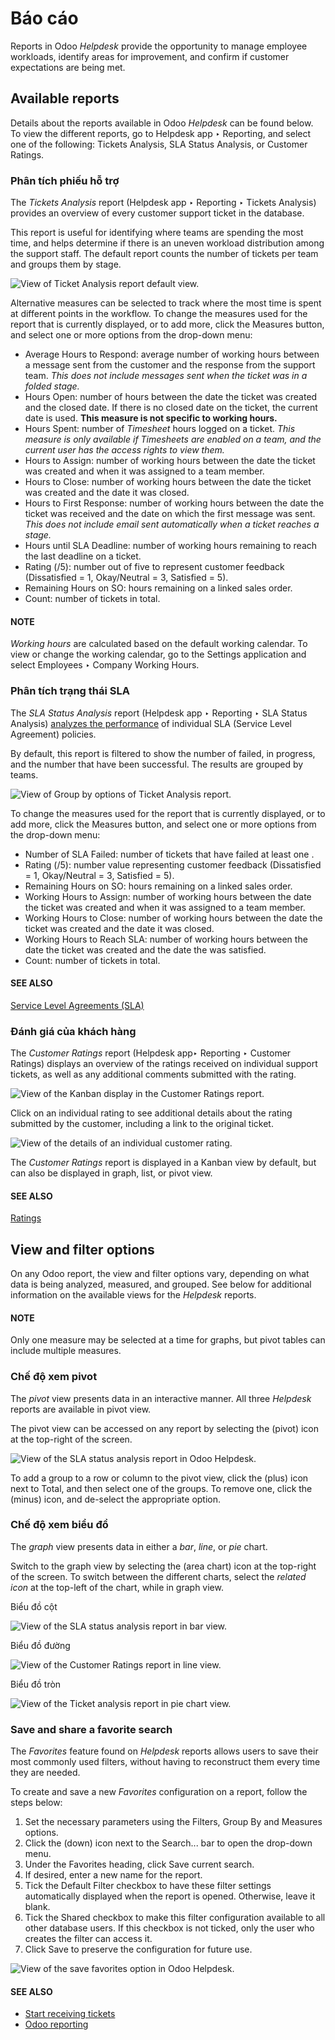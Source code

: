 # Báo cáo

Reports in Odoo *Helpdesk* provide the opportunity to manage employee workloads, identify areas for
improvement, and confirm if customer expectations are being met.

## Available reports

Details about the reports available in Odoo *Helpdesk* can be found below. To view the different
reports, go to Helpdesk app ‣ Reporting, and select one of the following:
Tickets Analysis, SLA Status Analysis, or Customer Ratings.

### Phân tích phiếu hỗ trợ

The *Tickets Analysis* report (Helpdesk app ‣ Reporting ‣ Tickets Analysis)
provides an overview of every customer support ticket in the database.

This report is useful for identifying where teams are spending the most time, and helps determine if
there is an uneven workload distribution among the support staff. The default report counts the
number of tickets per team and groups them by stage.

![View of Ticket Analysis report default view.](../../../../.gitbook/assets/tickets-default.png)

Alternative measures can be selected to track where the most time is spent at different points in
the workflow. To change the measures used for the report that is currently displayed, or to add
more, click the Measures button, and select one or more options from the drop-down
menu:

- Average Hours to Respond: average number of working hours between a message sent from
  the customer and the response from the support team. *This does not include messages sent when
  the ticket was in a folded stage.*
- Hours Open: number of hours between the date the ticket was created and the closed
  date. If there is no closed date on the ticket, the current date is used. **This measure is not
  specific to working hours.**
- Hours Spent: number of *Timesheet* hours logged on a ticket. *This
  measure is only available if Timesheets are enabled on a team, and the current user has the access
  rights to view them.*
- Hours to Assign: number of working hours between the date the ticket was created and
  when it was assigned to a team member.
- Hours to Close: number of working hours between the date the ticket was created and
  the date it was closed.
- Hours to First Response: number of working hours between the date the ticket was
  received and the date on which the first message was sent. *This does not include email sent
  automatically when a ticket reaches a stage.*
- Hours until SLA Deadline: number of working hours remaining to reach the last 
  deadline on a ticket.
- Rating (/5): number out of five to represent customer feedback (Dissatisfied = 1,
  Okay/Neutral = 3, Satisfied = 5).
- Remaining Hours on SO: hours remaining on a linked sales order.
- Count: number of tickets in total.

#### NOTE
*Working hours* are calculated based on the default working calendar. To view or change the
working calendar, go to the Settings application and select
Employees ‣ Company Working Hours.

### Phân tích trạng thái SLA

The *SLA Status Analysis* report (Helpdesk app ‣ Reporting ‣ SLA Status
Analysis) [analyzes the performance](applications/services/helpdesk/overview/sla.md#helpdesk-analyze-sla-performance) of individual SLA
(Service Level Agreement) policies.

By default, this report is filtered to show the number of  failed, in progress, and the number
that have been successful. The results are grouped by teams.

![View of Group by options of Ticket Analysis report.](../../../../.gitbook/assets/sla-status.png)

To change the measures used for the report that is currently displayed, or to add more, click the
Measures button, and select one or more options from the drop-down menu:

- Number of SLA Failed: number of tickets that have failed at least one .
- Rating (/5): number value representing customer feedback (Dissatisfied = 1,
  Okay/Neutral = 3, Satisfied = 5).
- Remaining Hours on SO: hours remaining on a linked sales order.
- Working Hours to Assign: number of working hours between the date the ticket was
  created and when it was assigned to a team member.
- Working Hours to Close: number of working hours between the date the ticket was
  created and the date it was closed.
- Working Hours to Reach SLA: number of working hours between the date the ticket was
  created and the date the  was satisfied.
- Count: number of tickets in total.

#### SEE ALSO
[Service Level Agreements (SLA)](applications/services/helpdesk/overview/sla.md)

### Đánh giá của khách hàng

The *Customer Ratings* report (Helpdesk app‣ Reporting ‣ Customer Ratings)
displays an overview of the ratings received on individual support tickets, as well as any
additional comments submitted with the rating.

![View of the Kanban display in the Customer Ratings report.](../../../../.gitbook/assets/customer-ratings.png)

Click on an individual rating to see additional details about the rating submitted by the customer,
including a link to the original ticket.

![View of the details of an individual customer rating.](../../../../.gitbook/assets/ratings-details.png)

The *Customer Ratings* report is displayed in a Kanban view by default, but can also be displayed
in graph, list, or pivot view.

#### SEE ALSO
[Ratings](applications/services/helpdesk/overview/ratings.md)

## View and filter options

On any Odoo report, the view and filter options vary, depending on what data is being analyzed,
measured, and grouped. See below for additional information on the available views for the
*Helpdesk* reports.

#### NOTE
Only one measure may be selected at a time for graphs, but pivot tables can include multiple
measures.

### Chế độ xem pivot

The *pivot* view presents data in an interactive manner. All three *Helpdesk* reports are available
in pivot view.

The pivot view can be accessed on any report by selecting the <i class="oi oi-view-pivot"></i>
(pivot) icon at the top-right of the screen.

![View of the SLA status analysis report in Odoo Helpdesk.](../../../../.gitbook/assets/pivot-view4.png)

To add a group to a row or column to the pivot view, click the <i class="fa fa-plus-square"></i>
(plus) icon next to Total, and then select one of the groups. To remove one,
click the <i class="fa fa-minus-square-o"></i> (minus) icon, and de-select the appropriate option.

### Chế độ xem biểu đồ

The *graph* view presents data in either a *bar*, *line*, or *pie* chart.

Switch to the graph view by selecting the <i class="fa fa-area-chart"></i> (area chart) icon at the
top-right of the screen. To switch between the different charts, select the *related icon* at the
top-left of the chart, while in graph view.

Biểu đồ cột

![View of the SLA status analysis report in bar view.](../../../../.gitbook/assets/bar-chart4.png)

Biểu đồ đường

![View of the Customer Ratings report in line view.](../../../../.gitbook/assets/line-chart2.png)

Biểu đồ tròn

![View of the Ticket analysis report in pie chart view.](../../../../.gitbook/assets/pie-chart1.png)

### Save and share a favorite search

The *Favorites* feature found on *Helpdesk* reports allows users to save their most commonly used
filters, without having to reconstruct them every time they are needed.

To create and save a new *Favorites* configuration on a report, follow the steps below:

1. Set the necessary parameters using the Filters, Group By and
   Measures options.
2. Click the <i class="fa fa-caret-down"></i> (down) icon next to the Search... bar to
   open the drop-down menu.
3. Under the Favorites heading, click Save current search.
4. If desired, enter a new name for the report.
5. Tick the Default Filter checkbox to have these filter settings automatically
   displayed when the report is opened. Otherwise, leave it blank.
6. Tick the Shared checkbox to make this filter configuration available to all other
   database users. If this checkbox is not ticked, only the user who creates the filter can access
   it.
7. Click Save to preserve the configuration for future use.

![View of the save favorites option in Odoo Helpdesk.](../../../../.gitbook/assets/save-filters.png)

#### SEE ALSO
- [Start receiving tickets](applications/services/helpdesk/overview/receiving_tickets.md)
- [Odoo reporting](applications/essentials/reporting.md)
